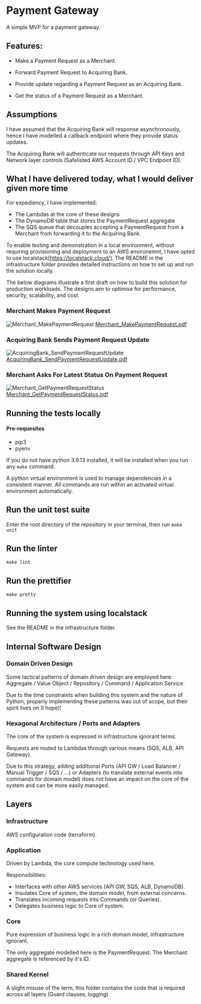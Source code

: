 # Payment Gateway

A simple MVP for a payment gateway.

## Features:

- Make a Payment Request as a Merchant.

- Forward Payment Request to Acquiring Bank.

- Provide update regarding a Payment Request as an Acquiring Bank.

- Get the status of a Payment Request as a Merchant.

## Assumptions

I have assumed that the Acquiring Bank will response asynchronously, hence I have modelled a callback endpoint where they provide status updates.

The Acquiring Bank will authenticate our requests through API Keys and Network layer controls (Safelisted AWS Account ID / VPC Endpoint ID).

## What I have delivered today, what I would deliver given more time

For expediency, I have implemented: 
- The Lambdas at the core of these designs
- The DynamoDB table that stores the PaymentRequest aggregate
- The SQS queue that decouples accepting a PaymentRequest from a Merchant from forwarding it to the Acquiring Bank.

To enable testing and demonstration in a local environment, without requiring provisioning and deployment to an AWS environemnt, I have opted to use localstack[https://localstack.cloud/]. The README in the infrastructure folder provides detailed instructions on how to set up and run the solution locally.

The below diagrams illustrate a first draft on how to build this solution for production workloads. The designs aim to optimise for performance, security, scalability, and cost.

### Merchant Makes Payment Request

![Merchant_MakePaymentRequest](https://user-images.githubusercontent.com/58389740/200094893-f41303fb-c995-4e4c-be10-48c27e341fb8.svg)
[Merchant_MakePaymentRequest.pdf](https://github.com/arttatum/PaymentGateway/files/9942662/Merchant_MakePaymentRequest.pdf)


### Acquiring Bank Sends Payment Request Update

![AcquiringBank_SendPaymentRequestUpdate](https://user-images.githubusercontent.com/58389740/200094906-91c4c3db-3154-486c-8c55-cbb5f62febe7.svg)
[AcquiringBank_SendPaymentRequestUpdate.pdf](https://github.com/arttatum/PaymentGateway/files/9942664/AcquiringBank_SendPaymentRequestUpdate.pdf)

### Merchant Asks For Latest Status On Payment Request

![Merchant_GetPaymentRequestStatus](https://user-images.githubusercontent.com/58389740/200094898-28f993d9-1b76-432a-9d9f-2cef245e571b.svg)
[Merchant_GetPaymentRequestStatus.pdf](https://github.com/arttatum/PaymentGateway/files/9942663/Merchant_GetPaymentRequestStatus.pdf)


## Running the tests locally

#### Pre-requesites
- pip3
- pyenv

If you do not have python 3.9.13 installed, it will be installed when you run any `make` command. 

A python virtual environment is used to manage dependencies in a consistent manner. All commands are run within an activated virtual environment automatically.

## Run the unit test suite

Enter the root directory of the repository in your terminal, then run `make unit` 

## Run the linter 

`make lint`

## Run the prettifier

`make pretty`

## Running the system using localstack

See the README in the infrastructure folder.

## Internal Software Design

### Domain Driven Design

Some tactical patterns of domain driven design are employed here: Aggregate / Value Object / Repository / Command / Application Service.

Due to the time constraints when building this system and the nature of Python, properly implementing these patterns was out of scope, but their spirit lives on (I hope)!


### Hexagonal Architecture / Ports and Adapters

The core of the system is expressed in infrastructure ignorant terms.

Requests are routed to Lambdas through various means (SQS, ALB, API Gateway).

Due to this strategy, adding additional Ports (API GW / Load Balancer / Manual Trigger / SQS / ...) or Adapters (to translate external events into commands for domain model) does not have an impact on the core of the system and can be more easily managed.

## Layers

### Infrastructure

AWS configuration code (terraform).

### Application

Driven by Lambda, the core compute technology used here.

Responsibilities:
- Interfaces with other AWS services (API GW, SQS, ALB, DynamoDB).
- Insulates Core of system, the domain model, from external concerns. 
- Translates incoming requests into Commands (or Queries).
- Delegates business logic to Core of system.

### Core

Pure expression of business logic in a rich domain model, infrastructure ignorant.

The only aggregate modelled here is the PaymentRequest. The Merchant aggregate is referenced by it's ID.

### Shared Kernel

A slight misuse of the term, this folder contains the code that is required across all layers (Guard clauses, logging)

